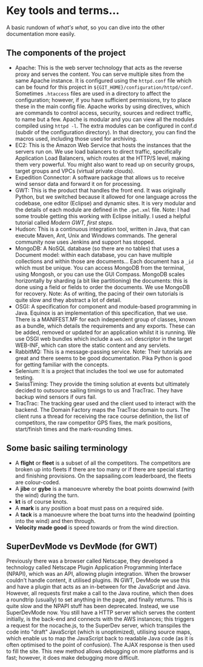 # Key tools and terms...
A basic rundown of *what's what*, so you can dive into the other documentation more easily. 

## The components of the project
- Apache: This is the web server technology that acts as the reverse proxy and serves the content. You can serve multiple sites from the same Apache instance. It is configured using the `httpd.conf` file which can be found for this project in `${GIT_HOME}/configuration/httpd/conf`. Sometimes `.htaccess` files are used in a directory to affect the configuration; however, if you have sufficient permissions, try to place these in the main config file.  Apache works by using directives, which are commands to control access, security, sources and redirect traffic, to name but a few. Apache is modular and you can view all the modules compiled using `httpd -l`. The extra modules can be configured in conf.d (subdir of the configuration directory). In that directory, you can find the macros used, including those used for archiving.
- EC2: This is the Amazon Web Service that hosts the instances that the servers run on. We use load balancers to direct traffic, specifically Application Load Balancers, which routes at the HTTP/S level, making them very powerful. You might also want to read up on security groups, target groups and VPCs (virtual private clouds).
- Expedition Connector: A software package that allows us to receive wind sensor data and forward it on for processing.
- GWT: This is the product that handles the front end. It was originally Python, but we switched because it allowed for one language across the codebase, one editor (Eclipse) and dynamic sites. It is very modular and the details of each module are defined in the `.gwt.xml` file. Note: I had some trouble getting this working with Eclipse initially. I used a helpful tutorial called *Modern GWT, first steps*.
- Hudson: This is a continuous integration tool, written in Java, that can execute Maven, Ant, Unix and Windows commands. The general community now uses Jenkins and support has stopped.
- MongoDB: A NoSQL database (so there are no tables) that uses a Document model: within each database, you can have multiple collections and within those are documents... Each document has a `_id` which must be unique. You can access MongoDB from the terminal, using Mongosh, or you can use the GUI Compass. MongoDB scales horizontally by sharding (a bit like partitioning) the documents: this is done using a field or fields to order the documents. We use MongoDB for recovery. Note: As of writing, the pacing of their own tutorials is quite slow and they abstract a lot of detail.
- OSGI: A specification for component and module-based programming in Java. Equinox is an implementation of this specification, that we use. There is a MANIFEST.MF for each independent group of classes, known as a bundle, which details the requirements and any exports. These can be added, removed or updated for an application whilst it is running. We use OSGI web bundles which include a `web.xml` descriptor in the target WEB-INF, which can store the static content and any servlets.
- RabbitMQ: This is a message-passing service. Note: Their tutorials are great and there seems to be good documentation. Pika Python is good for getting familiar with the concepts.
- Selenium: It is a project that includes the tool we use for automated testing. 
- SwissTiming: They provide the timing solution at events but ultimately decided to outsource sailing timings to us and TracTrac. They have backup wind sensors if ours fail.
- TracTrac: The tracking gear used and the client used to interact with the backend. The Domain Factory maps the TracTrac domain to ours. The client runs a thread for receiving the race course definition, the list of competitors, the raw competitor GPS fixes, the mark positions, start/finish times and the mark-rounding times.


## Some basic sailing terminology
- A **flight** or **fleet** is a subset of all the competitors. The competitors are broken up into fleets if there are too many or if there are special starting and finishing provisions. On the sapsailing.com leaderboard, the fleets are colour-coded.
- A **jibe** or **gybe** is a manoeuvre whereby the boat points downwind (with the wind) during the turn.
- **kt** is of course knots.
- A **mark** is any position a boat must pass on a required side.
- A **tack** is a manoeuvre where the boat turns into the headwind (pointing into the wind) and then through.
- **Velocity made good** is speed towards or from the wind direction.


## SuperDevMode vs DevMode (for GWT)
Previously there was a browser called Netscape, they developed a technology called Netscape Plugin Application Programming Interface (NPAPI), which was an API, allowing plugin integration. When the browser couldn't handle content, it utilised plugins. IN GWT, DevMode we use this and have a plugin that acts as an in-between for the JavaScript and Java. However, all requests first make a call to the Java routine, which then does a roundtrip (usually) to set anything in the page, and finally returns. This is quite slow and the NPAPI stuff has been deprecated. Instead, we use SuperDevMode now. You still have a HTTP server which serves the content initially, is the back-end and connects with the AWS instances; this triggers a request for the nocache.js, to the SuperDev server, which transpiles the code into "draft" JavaScript (which is unoptimized), utilising source maps, which enable us to map the JavaScript back to readable Java code (as it is often optimised to the point of confusion). The AJAX response is then used to fill the site.
This new method allows debugging on more platforms and is fast; however, it does make debugging more difficult.
